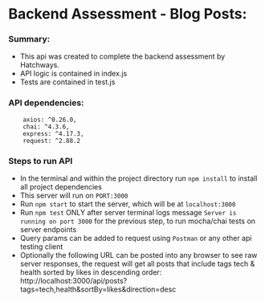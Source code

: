 # Backend Assessment - Blog Posts:

### Summary:

- This api was created to complete the backend assessment by Hatchways.
- API logic is contained in index.js
- Tests are contained in test.js

### API dependencies:

```
    axios: ^0.26.0,
    chai: ^4.3.6,
    express: ^4.17.3,
    request: ^2.88.2
```

### Steps to run API

- In the terminal and within the project directory run `npm install` to install all project dependencies
- This server will run on `PORT:3000`
- Run `npm start` to start the server, which will be at `localhost:3000`
- Run `npm test` ONLY after server terminal logs message `Server is running on port 3000` for the previous step, to run mocha/chai tests on server endpoints
- Query params can be added to request using `Postman` or any other api testing client
- Optionally the following URL can be posted into any browser to see raw server responses, the request will get all posts that include tags tech & health sorted by likes in descending order: http://localhost:3000/api/posts?tags=tech,health&sortBy=likes&direction=desc
